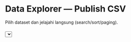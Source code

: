 # Data Explorer — Publish CSV

Pilih dataset dan jelajahi langsung (search/sort/paging).

<select id="sel" style="margin:8px 0;"></select>
<div id="tbl_mount"><table id="tbl" class="display" width="100%"></table></div>

<link rel="stylesheet" href="https://cdn.datatables.net/1.13.8/css/jquery.dataTables.min.css"/>
<link rel="stylesheet" href="https://cdn.datatables.net/scroller/2.4.3/css/scroller.dataTables.min.css"/>
<script src="https://code.jquery.com/jquery-3.7.1.min.js"></script>
<script src="https://cdn.datatables.net/1.13.8/js/jquery.dataTables.min.js"></script>
<script src="https://cdn.datatables.net/scroller/2.4.3/js/dataTables.scroller.min.js"></script>
<script src="https://cdn.jsdelivr.net/npm/papaparse@5.4.1/papaparse.min.js"></script>

<script>
function siteRoot(){
  const parts = location.pathname.split('/').filter(Boolean);
  return parts.length ? '/' + parts[0] + '/' : '/';
}
const datasetsUrl = siteRoot() + 'assets/datasets.json';
const publishBase = siteRoot() + 'publish/';

function toArrayData(rows, fields){
  const out = [];
  for (const r of rows){
    if (Object.values(r).every(v => v === null || v === "" || typeof v === "undefined")) continue; // skip baris kosong
    out.push(fields.map(f => (r[f] ?? "")));
  }
  return out;
}
function uniqueFields(fields){
  const seen = {};
  return fields.map(f => (f in seen ? (seen[f]++, f + "_" + seen[f]) : (seen[f]=0, f)));
}

function load(fname){
  const mount = document.getElementById('tbl_mount');
  mount.innerHTML = '<table id="tbl" class="display" width="100%"></table>'; // recreate table
  const url = publishBase + fname;

  Papa.parse(url, {
    download: true, header: true, dynamicTyping: false, skipEmptyLines: "greedy",
    complete: (res) => {
      const fields0 = res.meta.fields || [];
      const fields  = uniqueFields(fields0);
      const data    = toArrayData(res.data, fields0);
      const columns = fields.map(t => ({ title: t }));

      $('#tbl').DataTable({
        data, columns,
        destroy: true, processing: true, deferRender: true, autoWidth: false,
        pageLength: 25, lengthMenu: [25,50,100,250,1000],
        scrollX: true,
        scroller: data.length > 1000,            // virtual scroll utk tabel besar
        scrollY: data.length > 1000 ? '60vh' : '',
        orderClasses: false, stateSave: true
      });
    },
    error: (err) => { mount.innerHTML = '<em>Failed to load CSV: ' + err.message + '</em>'; console.error(err); }
  });
}

fetch(datasetsUrl).then(r=>r.json()).then(list=>{
  const sel = document.getElementById('sel');
  if (!list.length) { sel.outerHTML = "<em>publish/ kosong.</em>"; return; }
  for (const d of list){
    const opt = document.createElement('option');
    opt.value = d.file; opt.textContent = `${d.file}  (${(d.size/1024).toFixed(1)} KB)`;
    sel.appendChild(opt);
  }
  sel.addEventListener('change', e => load(e.target.value));
  load(sel.value);
});
</script>
